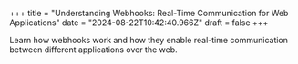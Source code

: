 +++
title = "Understanding Webhooks: Real-Time Communication for Web Applications"
date = "2024-08-22T10:42:40.966Z"
draft = false
+++

  Learn how webhooks work and how they enable real-time communication between different applications over the web.
        